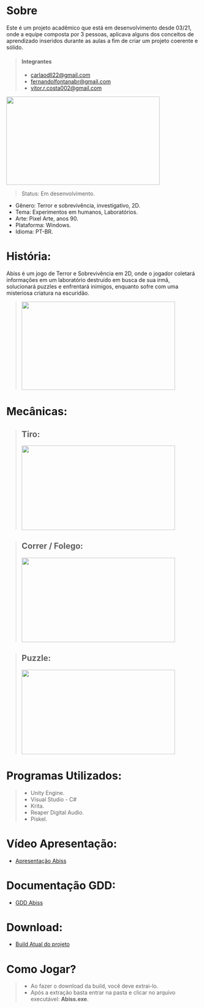 # **Sobre**
Este é um projeto acadêmico que está em desenvolvimento desde 03/21, onde a equipe composta por 3 pessoas, aplicava alguns dos conceitos de aprendizado inseridos durante as aulas a fim de criar um projeto coerente e sólido.

> #### Integrantes
> + carlaodll22@gmail.com
> + fernandolfontanabr@gmail.com
> + vitor.r.costa002@gmail.com



<img src="https://github.com/Carlosdll22/ABISS/assets/135077890/18386ef0-5c36-4802-b943-343f4e334de2" width="400" height="230" />

> Status: Em desenvolvimento.
+ Gênero: Terror e sobrevivência, investigativo, 2D.
+ Tema: Experimentos em humanos, Laboratórios.
+ Arte: Pixel Arte, anos 90.
+ Plataforma: Windows.
+ Idioma: PT-BR.

# **História:**
Abiss é um jogo de Terror e Sobrevivência em 2D, onde o jogador coletará informações em um laboratório destruído em busca de sua irmã, solucionará puzzles e enfrentará inimigos, enquanto sofre com uma misteriosa criatura na escuridão.

> <img src="https://github.com/Carlosdll22/ABISS/assets/135077890/3ddb3ae6-a4bb-4446-9c91-922a1bff89ff" width="400" height="230" />

# **Mecânicas:**

> ## Tiro:
> <img src="https://github.com/Carlosdll22/ABISS/assets/135077890/91da5c33-b093-4ade-b509-a14b1286daae" width="400" height="220" />

> ## Correr / Folego:
> <img src="https://github.com/Carlosdll22/ABISS/assets/135077890/36b235da-6613-4bef-9ac3-2afa45c0f3ab" width="400" height="220" />

> ## Puzzle:
> <img src="https://github.com/Carlosdll22/ABISS/assets/135077890/52af7aae-d6d2-4342-b1b1-78c4b12205e3" width="400" height="220" />


# **Programas Utilizados:**

> + Unity Engine.
> + Visual Studio - C#
> + Krita.
> + Reaper Digital Audio.
> + Piskel.


# **Vídeo Apresentação:**
+ [Apresentação Abiss](https://youtu.be/R8U3qJypBmw)

# **Documentação GDD:**

+ [GDD Abiss](https://docs.google.com/document/d/1BnNitLCJvuzx7TMl2nRRkDlvAm3u84Eg/edit?usp=sharing&ouid=108651226990019620528&rtpof=true&sd=true)

# **Download:**

+ [Build Atual do projeto](https://drive.google.com/file/d/101mq92vNNt0zRPmYveGAbvfsNdHOCt5G/view?usp=sharing)

# **Como Jogar?**

> + Ao fazer o download da build, você deve extrai-lo.
> + Após a extração basta entrar na pasta e clicar no arquivo executável: **Abiss.exe**.



